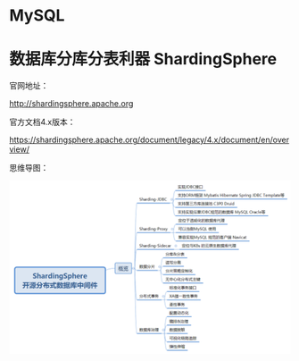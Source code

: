 # MySQL







# 数据库分库分表利器 ShardingSphere

官网地址：

http://shardingsphere.apache.org

官方文档4.x版本：

https://shardingsphere.apache.org/document/legacy/4.x/document/en/overview/



思维导图：

![image-20200806134135968](MySQL.assets/image-20200806134135968.png)

